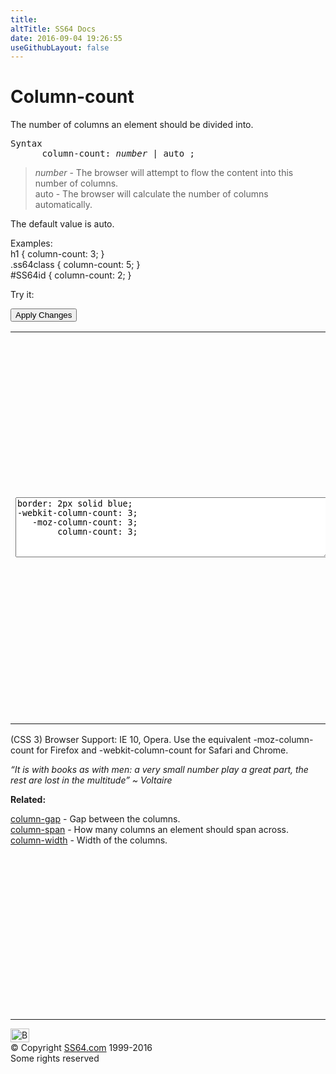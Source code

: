 ```yaml
---
title:
altTitle: SS64 Docs
date: 2016-09-04 19:26:55
useGithubLayout: false
---
```

<!-- #BeginLibraryItem "/Library/head_css.lbi" --><!-- #EndLibraryItem --><h1>Column-count</h1>
<p>The number of columns an element should  be divided into.</p>
<pre>Syntax
      column-count: <i>number</i> | auto ;</pre>
<blockquote>
<p><span class="code"><i>number</i></span> - The browser will attempt to flow the content into this number of columns.<br>
<span class="code">auto</span> - The browser will calculate the number of columns automatically.</p>
</blockquote>
<p>The default value is <span class="code">auto</span>.</p>
<p>Examples:<br>
  <span class="code">h1 { column-count: 3;  }<br>
    .ss64class { column-count: 5; }</span><br>
    <span class="code">#SS64id { column-count: 2;  }</span>    <br>
</p>
<p>Try it:</p><input type="button" onclick="ApplyStyle()" value="Apply Changes">
<table>
  <tbody><tr>
    <td><textarea name="tryit" id="trycode" cols="60" rows="6" onfocus="this.style.background='#fff';" onblur="this.style.background='#eee';" tabindex="1">border: 2px solid blue;
-webkit-column-count: 3;
   -moz-column-count: 3;
        column-count: 3;
</textarea></td>
    <td><div id="tryresult">When text is displayed in newspaper columns the length of each line is much shorter. This is a great aid to readability. On the internet many people will skim read large blocks of text and this can have the unfortunate effect that they miss important points buried in a long paragraph.</div></td>
  </tr>
</tbody></table>
<p>(CSS 3) Browser Support:  IE 10, Opera. Use the equivalent <span class="code">-moz-column-count</span> for Firefox and <span class="code">-webkit-column-count</span> for Safari and Chrome.</p>
<p class="quote"><i>“It is with books as with men: a very small number play a great part, the rest are lost in the multitude” ~ Voltaire</i></p><p><b>Related:</b></p>
<p><a href="column-gap.html">column-gap</a> - Gap between the columns.<br>
<a href="column-span.html">column-span</a> - How many columns an element should span across.<br>
<a href="column-width.html">column-width</a> - Width of the columns.</p><!-- #BeginLibraryItem "/Library/foot_css.lbi" --><p>
<!-- CSS -->
<ins class="adsbygoogle" style="display:inline-block;width:300px;height:250px" data-ad-client="ca-pub-6140977852749469" data-ad-slot="2739097502"></ins>
<script>
(adsbygoogle = window.adsbygoogle || []).push({});
</script></p>
<hr>
<div id="bl" class="footer"><a href="column-count.html#"><img src="../images/top.png" width="30" height="22" alt="Back to the Top"></a></div>
<div id="br" class="footer, tagline">© Copyright <a href="../index.html">SS64.com</a> 1999-2016<br>
Some rights reserved</div><!-- #EndLibraryItem -->

